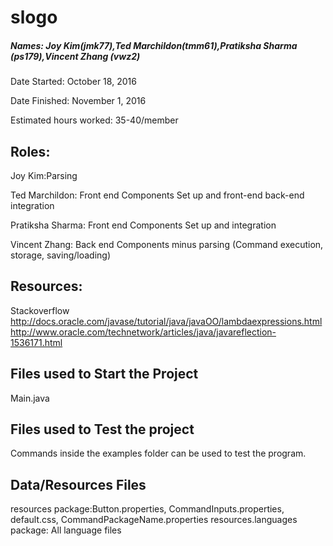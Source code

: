 # slogo
##### Names: Joy Kim(jmk77),Ted Marchildon(tmm61),Pratiksha Sharma (ps179),Vincent Zhang (vwz2)

 Date Started: October 18, 2016 
 
 Date Finished: November 1, 2016
 
 Estimated hours worked: 35-40/member

## Roles:
Joy Kim:Parsing

Ted Marchildon: Front end Components Set up and front-end back-end integration 

Pratiksha Sharma: Front end Components Set up and integration

Vincent Zhang: Back end Components minus parsing (Command execution, storage, saving/loading)

## Resources:
Stackoverflow
http://docs.oracle.com/javase/tutorial/java/javaOO/lambdaexpressions.html
http://www.oracle.com/technetwork/articles/java/javareflection-1536171.html

## Files used to Start the Project
Main.java


## Files used to Test the project

Commands inside the examples folder can be used to test the program.
## Data/Resources Files

resources package:Button.properties, CommandInputs.properties, default.css, CommandPackageName.properties
resources.languages package: All language files


